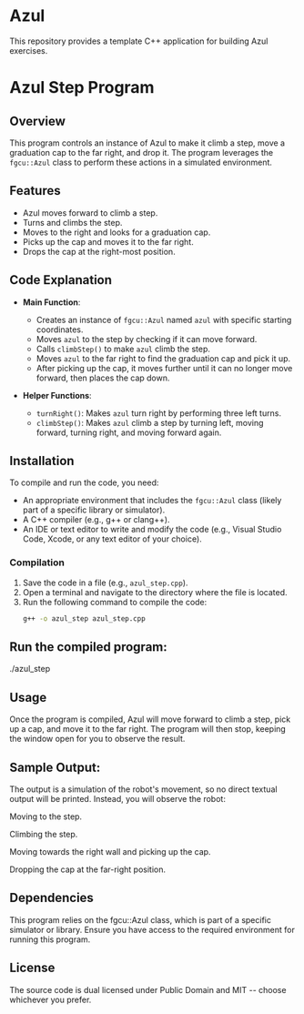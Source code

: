 # Azul

This repository provides a template C++ application for building Azul exercises.
# Azul Step Program

## Overview
This program controls an instance of Azul to make it climb a step, move a graduation cap to the far right, and drop it. The program leverages the `fgcu::Azul` class to perform these actions in a simulated environment.

## Features
- Azul moves forward to climb a step.
- Turns and climbs the step.
- Moves to the right and looks for a graduation cap.
- Picks up the cap and moves it to the far right.
- Drops the cap at the right-most position.

## Code Explanation
- **Main Function**: 
  - Creates an instance of `fgcu::Azul` named `azul` with specific starting coordinates.
  - Moves `azul` to the step by checking if it can move forward.
  - Calls `climbStep()` to make `azul` climb the step.
  - Moves `azul` to the far right to find the graduation cap and pick it up.
  - After picking up the cap, it moves further until it can no longer move forward, then places the cap down.

- **Helper Functions**:
  - `turnRight()`: Makes `azul` turn right by performing three left turns.
  - `climbStep()`: Makes `azul` climb a step by turning left, moving forward, turning right, and moving forward again.

## Installation
To compile and run the code, you need:
- An appropriate environment that includes the `fgcu::Azul` class (likely part of a specific library or simulator).
- A C++ compiler (e.g., g++ or clang++).
- An IDE or text editor to write and modify the code (e.g., Visual Studio Code, Xcode, or any text editor of your choice).

### Compilation
1. Save the code in a file (e.g., `azul_step.cpp`).
2. Open a terminal and navigate to the directory where the file is located.
3. Run the following command to compile the code:
   ```bash
   g++ -o azul_step azul_step.cpp

## Run the compiled program:

./azul_step

## Usage
Once the program is compiled, Azul will move forward to climb a step, pick up a cap, and move it to the far right. The program will then stop, keeping the window open for you to observe the result.

## Sample Output:
The output is a simulation of the robot's movement, so no direct textual output will be printed. Instead, you will observe the robot:

Moving to the step.

Climbing the step.

Moving towards the right wall and picking up the cap.

Dropping the cap at the far-right position.

## Dependencies
This program relies on the fgcu::Azul class, which is part of a specific simulator or library. Ensure you have access to the required environment for running this program.

## License

The source code is dual licensed under Public Domain and MIT -- choose whichever you prefer.
